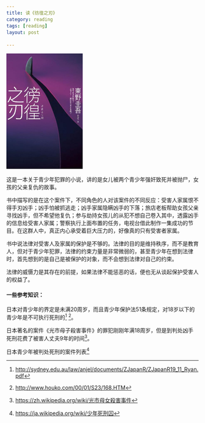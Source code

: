 ```yaml
---
title: 读《彷徨之刃》  
category: reading  
tags: [reading]  
layout: post  

---
```


<div class="thumbnails">
<img src="/assets/images/panghuangzhiren.jpg" width='200'>
</div>

这是一本关于青少年犯罪的小说，讲的是女儿被两个青少年强奸致死并被抛尸，女孩的父亲复仇的故事。

书中描写的是在这个案件下，不同角色的人对该案件的不同反应：受害人家属恨不得手刃凶手；凶手怕被抓逃走；凶手家属隐瞒凶手的下落；旅店老板帮助女孩父亲寻找凶手，但不希望他复仇；参与劫持女孩儿的从犯不想自己卷入其中，透露凶手的信息给受害人家属；警察执行上面布置的任务，电视台借此制作一集成功的节目。在这群人中，真正内心承受着巨大压力的，好像真的只有受害者家属。

书中说法律对受害人及家属的保护是不够的。法律的目的是维持秩序，而不是教育人，但对于青少年犯罪，法律的约束力量是非常微弱的，甚至青少年在想到法律时，首先想到的是自己是被保护的对象，而不会想到法律对自己的约束。

法律的威慑力是其存在的前提，如果法律不能惩恶的话，便也无从谈起保护受害人的权益了。

#### 一些参考知识：

日本对青少年的界定是未满20周岁，而且青少年保护法51条规定，对18岁以下的青少年是不可执行死刑的[^1]  [^2]。

日本著名的案件《光市母子殺害事件》的罪犯刚刚年满18周岁，但是到判处凶手死刑花费了被害人丈夫9年的时间[^3]。

日本青少年被判处死刑的案件列表[^4]

[^1]: http://sydney.edu.au/law/anjel/documents/ZJapanR/ZJapanR19_11_Ryan.pdf


[^2]: http://www.houko.com/00/01/S23/168.HTM

[^3]: https://zh.wikipedia.org/wiki/光市母女殺害事件

[^4]: https://ja.wikipedia.org/wiki/少年死刑囚




